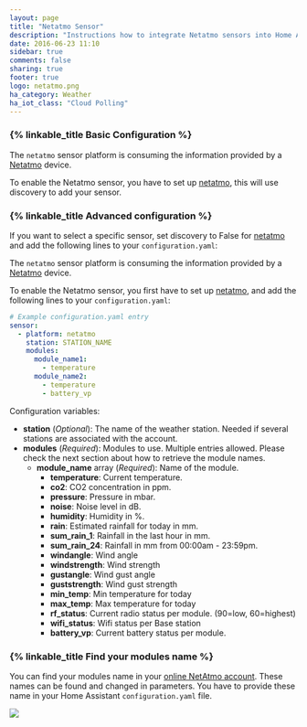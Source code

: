 ```yaml
---
layout: page
title: "Netatmo Sensor"
description: "Instructions how to integrate Netatmo sensors into Home Assistant."
date: 2016-06-23 11:10
sidebar: true
comments: false
sharing: true
footer: true
logo: netatmo.png
ha_category: Weather
ha_iot_class: "Cloud Polling"
---
```


### {% linkable_title Basic Configuration %}

The `netatmo` sensor platform is consuming the information provided by a [Netatmo](https://www.netatmo.com) device.

To enable the Netatmo sensor, you have to set up [netatmo](/components/netatmo/), this will use discovery to add your sensor.

### {% linkable_title Advanced configuration %}

If you want to select a specific sensor, set discovery to False for [netatmo](/components/netatmo/) and add the following lines to your `configuration.yaml`:

The `netatmo` sensor platform is consuming the information provided by a [Netatmo](https://www.netatmo.com) device.

To enable the Netatmo sensor, you first have to set up [netatmo](/components/netatmo/), and add the following lines to your `configuration.yaml`:

```yaml
# Example configuration.yaml entry
sensor:
  - platform: netatmo
    station: STATION_NAME
    modules:
      module_name1:
        - temperature
      module_name2:
        - temperature
        - battery_vp
```

Configuration variables:

- **station** (*Optional*): The name of the weather station. Needed if several stations are associated with the account.
- **modules** (*Required*): Modules to use. Multiple entries allowed. Please check the next section about how to retrieve the module names.
  - **module_name** array (*Required*): Name of the module.
    - **temperature**: Current temperature.
    - **co2**: CO2 concentration in ppm.
    - **pressure**: Pressure in mbar.
    - **noise**: Noise level in dB.
    - **humidity**: Humidity in %.
    - **rain**: Estimated rainfall for today in mm.
    - **sum_rain_1**: Rainfall in the last hour in mm.
    - **sum_rain_24**: Rainfall in mm from 00:00am - 23:59pm.
    - **windangle**: Wind angle
    - **windstrength**: Wind strength
    - **gustangle**: Wind gust angle
    - **guststrength**: Wind gust strength
    - **min_temp**: Min temperature for today
    - **max_temp**: Max temperature for today
    - **rf_status**: Current radio status per module. (90=low, 60=highest)
    - **wifi_status**: Wifi status per Base station
    - **battery_vp**: Current battery status per module.

### {% linkable_title Find your modules name %}

You can find your modules name in your [online NetAtmo account](https://my.netatmo.com/app/station). These names can be found and changed in parameters. You have to provide these name in your Home Assistant `configuration.yaml` file.

<p class='img'>
<img src='/images/screenshots/netatmo_module.png' />
</p>
